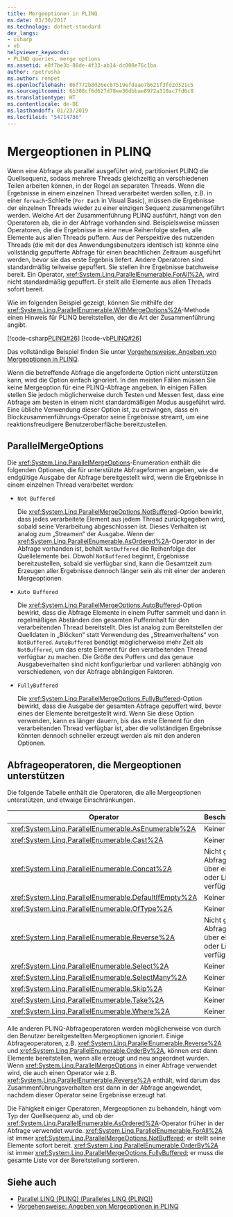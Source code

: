 ```yaml
---
title: Mergeoptionen in PLINQ
ms.date: 03/30/2017
ms.technology: dotnet-standard
dev_langs:
- csharp
- vb
helpviewer_keywords:
- PLINQ queries, merge options
ms.assetid: e8f7be3b-88de-4f33-ab14-dc008e76c1ba
author: rpetrusha
ms.author: ronpet
ms.openlocfilehash: 06f772b8d26ec87519efdaae7b621f3fd2d321c5
ms.sourcegitcommit: 6b308cf6d627d78ee36dbbae8972a310ac7fd6c8
ms.translationtype: HT
ms.contentlocale: de-DE
ms.lasthandoff: 01/23/2019
ms.locfileid: "54714736"
---
```

# <a name="merge-options-in-plinq"></a>Mergeoptionen in PLINQ
Wenn eine Abfrage als parallel ausgeführt wird, partitioniert PLINQ die Quellsequenz, sodass mehrere Threads gleichzeitig an verschiedenen Teilen arbeiten können, in der Regel an separaten Threads. Wenn die Ergebnisse in einem einzelnen Thread verarbeitet werden sollen, z.B. in einer `foreach`-Schleife (`For Each` in Visual Basic), müssen die Ergebnisse der einzelnen Threads wieder zu einer einzigen Sequenz zusammengeführt werden. Welche Art der Zusammenführung PLINQ ausführt, hängt von den Operatoren ab, die in der Abfrage vorhanden sind. Beispielsweise müssen Operatoren, die die Ergebnisse in eine neue Reihenfolge stellen, alle Elemente aus allen Threads puffern. Aus der Perspektive des nutzenden Threads (die mit der des Anwendungsbenutzers identisch ist) könnte eine vollständig gepufferte Abfrage für einen beachtlichen Zeitraum ausgeführt werden, bevor sie das erste Ergebnis liefert. Andere Operatoren sind standardmäßig teilweise gepuffert. Sie stellen ihre Ergebnisse batchweise bereit. Ein Operator, <xref:System.Linq.ParallelEnumerable.ForAll%2A>, wird nicht standardmäßig gepuffert. Er stellt alle Elemente aus allen Threads sofort bereit.  
  
 Wie im folgenden Beispiel gezeigt, können Sie mithilfe der <xref:System.Linq.ParallelEnumerable.WithMergeOptions%2A>-Methode einen Hinweis für PLINQ bereitstellen, der die Art der Zusammenführung angibt.  
  
 [!code-csharp[PLINQ#26](../../../samples/snippets/csharp/VS_Snippets_Misc/plinq/cs/plinqsamples.cs#26)]
 [!code-vb[PLINQ#26](../../../samples/snippets/visualbasic/VS_Snippets_Misc/plinq/vb/plinq2_vb.vb#26)]  
  
 Das vollständige Beispiel finden Sie unter [Vorgehensweise: Angeben von Mergeoptionen in PLINQ](../../../docs/standard/parallel-programming/how-to-specify-merge-options-in-plinq.md).  
  
 Wenn die betreffende Abfrage die angeforderte Option nicht unterstützen kann, wird die Option einfach ignoriert. In den meisten Fällen müssen Sie keine Mergeoption für eine PLINQ-Abfrage angeben. In einigen Fällen stellen Sie jedoch möglicherweise durch Testen und Messen fest, dass eine Abfrage am besten in einem nicht standardmäßigen Modus ausgeführt wird. Eine übliche Verwendung dieser Option ist, zu erzwingen, dass ein Blockzusammenführungs-Operator seine Ergebnisse streamt, um eine reaktionsfreudigere Benutzeroberfläche bereitzustellen.  
  
## <a name="parallelmergeoptions"></a>ParallelMergeOptions  
 Die <xref:System.Linq.ParallelMergeOptions>-Enumeration enthält die folgenden Optionen, die für unterstützte Abfrageformen angeben, wie die endgültige Ausgabe der Abfrage bereitgestellt wird, wenn die Ergebnisse in einem einzelnen Thread verarbeitet werden:  
  
-   `Not Buffered`  
  
     Die <xref:System.Linq.ParallelMergeOptions.NotBuffered>-Option bewirkt, dass jedes verarbeitete Element aus jedem Thread zurückgegeben wird, sobald seine Verarbeitung abgeschlossen ist. Dieses Verhalten ist analog zum „Streamen“ der Ausgabe. Wenn der <xref:System.Linq.ParallelEnumerable.AsOrdered%2A>-Operator in der Abfrage vorhanden ist, behält `NotBuffered` die Reihenfolge der Quellelemente bei. Obwohl `NotBuffered` beginnt, Ergebnisse bereitzustellen, sobald sie verfügbar sind, kann die Gesamtzeit zum Erzeugen aller Ergebnisse dennoch länger sein als mit einer der anderen Mergeoptionen.  
  
-   `Auto Buffered`  
  
     Die <xref:System.Linq.ParallelMergeOptions.AutoBuffered>-Option bewirkt, dass die Abfrage Elemente in einem Puffer sammelt und dann in regelmäßigen Abständen den gesamten Pufferinhalt für den verarbeitenden Thread bereitstellt. Dies ist analog zum Bereitstellen der Quelldaten in „Blöcken“ statt Verwendung des „Streamverhaltens“ von `NotBuffered`. `AutoBuffered` benötigt möglicherweise mehr Zeit als `NotBuffered`, um das erste Element für den verarbeitenden Thread verfügbar zu machen. Die Größe des Puffers und das genaue Ausgabeverhalten sind nicht konfigurierbar und variieren abhängig von verschiedenen, von der Abfrage abhängigen Faktoren.  
  
-   `FullyBuffered`  
  
     Die <xref:System.Linq.ParallelMergeOptions.FullyBuffered>-Option bewirkt, dass die Ausgabe der gesamten Abfrage gepuffert wird, bevor eines der Elemente bereitgestellt wird. Wenn Sie diese Option verwenden, kann es länger dauern, bis das erste Element für den verarbeitenden Thread verfügbar ist, aber die vollständigen Ergebnisse könnten dennoch schneller erzeugt werden als mit den anderen Optionen.  
  
## <a name="query-operators-that-support-merge-options"></a>Abfrageoperatoren, die Mergeoptionen unterstützen  
 Die folgende Tabelle enthält die Operatoren, die alle Mergeoptionen unterstützen, und etwaige Einschränkungen.  
  
|Operator|Beschränkungen|  
|--------------|------------------|  
|<xref:System.Linq.ParallelEnumerable.AsEnumerable%2A>|Keiner|  
|<xref:System.Linq.ParallelEnumerable.Cast%2A>|Keiner|  
|<xref:System.Linq.ParallelEnumerable.Concat%2A>|Nicht geordnete Abfragen, die nur über eine Array- oder Listenquelle verfügen.|  
|<xref:System.Linq.ParallelEnumerable.DefaultIfEmpty%2A>|Keiner|  
|<xref:System.Linq.ParallelEnumerable.OfType%2A>|Keiner|  
|<xref:System.Linq.ParallelEnumerable.Reverse%2A>|Nicht geordnete Abfragen, die nur über eine Array- oder Listenquelle verfügen.|  
|<xref:System.Linq.ParallelEnumerable.Select%2A>|Keiner|  
|<xref:System.Linq.ParallelEnumerable.SelectMany%2A>|Keiner|  
|<xref:System.Linq.ParallelEnumerable.Skip%2A>|Keiner|  
|<xref:System.Linq.ParallelEnumerable.Take%2A>|Keiner|  
|<xref:System.Linq.ParallelEnumerable.Where%2A>|Keiner|  
  
 Alle anderen PLINQ-Abfrageoperatoren werden möglicherweise von durch den Benutzer bereitgestellten Mergeoptionen ignoriert. Einige Abfrageoperatoren, z.B. <xref:System.Linq.ParallelEnumerable.Reverse%2A> und <xref:System.Linq.ParallelEnumerable.OrderBy%2A>, können erst dann Elemente bereitstellen, wenn alle erzeugt und neu angeordnet wurden. Wenn <xref:System.Linq.ParallelMergeOptions> in einer Abfrage verwendet wird, die auch einen Operator wie z.B. <xref:System.Linq.ParallelEnumerable.Reverse%2A> enthält, wird darum das Zusammenführungsverhalten erst dann in der Abfrage angewendet, nachdem dieser Operator seine Ergebnisse erzeugt hat.  
  
 Die Fähigkeit einiger Operatoren, Mergeoptionen zu behandeln, hängt vom Typ der Quellsequenz ab, und ob der <xref:System.Linq.ParallelEnumerable.AsOrdered%2A>-Operator früher in der Abfrage verwendet wurde. <xref:System.Linq.ParallelEnumerable.ForAll%2A> ist immer <xref:System.Linq.ParallelMergeOptions.NotBuffered>; er stellt seine Elemente sofort bereit. <xref:System.Linq.ParallelEnumerable.OrderBy%2A> ist immer <xref:System.Linq.ParallelMergeOptions.FullyBuffered>; er muss die gesamte Liste vor der Bereitstellung sortieren.  
  
## <a name="see-also"></a>Siehe auch

- [Parallel LINQ (PLINQ) (Paralleles LINQ (PLINQ))](../../../docs/standard/parallel-programming/parallel-linq-plinq.md)
- [Vorgehensweise: Angeben von Mergeoptionen in PLINQ](../../../docs/standard/parallel-programming/how-to-specify-merge-options-in-plinq.md)
